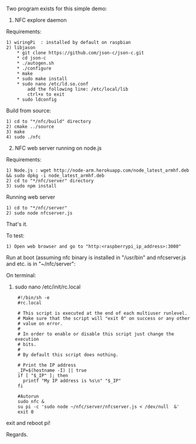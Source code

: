 Two program exists for this simple demo:

1) NFC explore daemon

Requirements:

	1) wiringPi  : installed by default on raspbian
	2) libjason
		* git clone https://github.com/json-c/json-c.git
		* cd json-c
		* ./autogen.sh
		* ./configure
		* make
		* sudo make install
		* sudo nano /etc/ld.so.conf
			add the following line: /etc/local/lib
			ctrl+x to exit
		* sudo ldconfig

Build from source:

    1) cd to "*/nfc/build" directory
	2) cmake ../source
	3) make
	4) sudo ./nfc

2) NFC web server running on node.js

Requirements:

    1) Node.js : wget http://node-arm.herokuapp.com/node_latest_armhf.deb && sudo dpkg -i node_latest_armhf.deb
    2) cd to "*/nfc/server" directory
    3) sudo npm install

Running web server

    1) cd to "*/nfc/server"
    2) sudo node nfcserver.js

That's it.

To test:

    1) Open web browser and go to "http:<raspberrypi_ip_address>:3000"

Run at boot (assuming nfc binary is installed in "/usr/bin" and nfcserver.js and etc. is in "~/nfc/server":

On terminal:

1) sudo nano /etc/init/rc.local

        #!/bin/sh -e
        #rc.local
        
        # This script is executed at the end of each multiuser runlevel.
        # Make sure that the script will "exit 0" on success or any other
        # value on error.
        #
        # In order to enable or disable this script just change the execution
        # bits.
        #
        # By default this script does nothing.

        # Print the IP address
        _IP=$(hostname -I) || true
        if [ "$_IP" ]; then
          printf "My IP address is %s\n" "$_IP"
        fi

        #Autorun
        sudo nfc &
        su pi -c 'sudo node ~/nfc/server/nfcserver.js < /dev/null  &'
        exit 0


exit and reboot pi!

Regards.	

